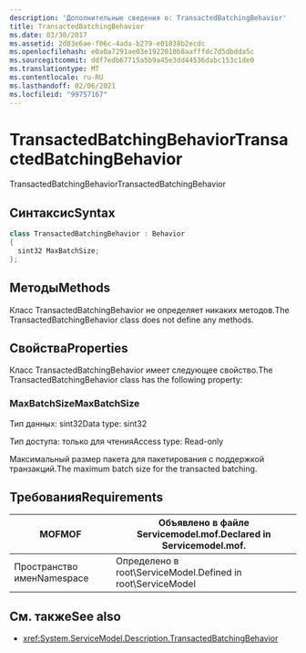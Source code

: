 ```yaml
---
description: 'Дополнительные сведения о: TransactedBatchingBehavior'
title: TransactedBatchingBehavior
ms.date: 03/30/2017
ms.assetid: 2d03e6ae-f06c-4ada-b279-e01838b2ecdc
ms.openlocfilehash: e0a0a7291ae03e1922010b8aafffdc7d5dbdda5c
ms.sourcegitcommit: ddf7edb67715a5b9a45e3dd44536dabc153c1de0
ms.translationtype: MT
ms.contentlocale: ru-RU
ms.lasthandoff: 02/06/2021
ms.locfileid: "99757167"
---
```

# <a name="transactedbatchingbehavior"></a><span data-ttu-id="93398-103">TransactedBatchingBehavior</span><span class="sxs-lookup"><span data-stu-id="93398-103">TransactedBatchingBehavior</span></span>

<span data-ttu-id="93398-104">TransactedBatchingBehavior</span><span class="sxs-lookup"><span data-stu-id="93398-104">TransactedBatchingBehavior</span></span>  
  
## <a name="syntax"></a><span data-ttu-id="93398-105">Синтаксис</span><span class="sxs-lookup"><span data-stu-id="93398-105">Syntax</span></span>  
  
```csharp
class TransactedBatchingBehavior : Behavior  
{  
  sint32 MaxBatchSize;  
};  
```  
  
## <a name="methods"></a><span data-ttu-id="93398-106">Методы</span><span class="sxs-lookup"><span data-stu-id="93398-106">Methods</span></span>  

 <span data-ttu-id="93398-107">Класс TransactedBatchingBehavior не определяет никаких методов.</span><span class="sxs-lookup"><span data-stu-id="93398-107">The TransactedBatchingBehavior class does not define any methods.</span></span>  
  
## <a name="properties"></a><span data-ttu-id="93398-108">Свойства</span><span class="sxs-lookup"><span data-stu-id="93398-108">Properties</span></span>  

 <span data-ttu-id="93398-109">Класс TransactedBatchingBehavior имеет следующее свойство.</span><span class="sxs-lookup"><span data-stu-id="93398-109">The TransactedBatchingBehavior class has the following property:</span></span>  
  
### <a name="maxbatchsize"></a><span data-ttu-id="93398-110">MaxBatchSize</span><span class="sxs-lookup"><span data-stu-id="93398-110">MaxBatchSize</span></span>  

 <span data-ttu-id="93398-111">Тип данных: sint32</span><span class="sxs-lookup"><span data-stu-id="93398-111">Data type: sint32</span></span>  
  
 <span data-ttu-id="93398-112">Тип доступа: только для чтения</span><span class="sxs-lookup"><span data-stu-id="93398-112">Access type: Read-only</span></span>  
  
 <span data-ttu-id="93398-113">Максимальный размер пакета для пакетирования с поддержкой транзакций.</span><span class="sxs-lookup"><span data-stu-id="93398-113">The maximum batch size for the transacted batching.</span></span>  
  
## <a name="requirements"></a><span data-ttu-id="93398-114">Требования</span><span class="sxs-lookup"><span data-stu-id="93398-114">Requirements</span></span>  
  
|<span data-ttu-id="93398-115">MOF</span><span class="sxs-lookup"><span data-stu-id="93398-115">MOF</span></span>|<span data-ttu-id="93398-116">Объявлено в файле Servicemodel.mof.</span><span class="sxs-lookup"><span data-stu-id="93398-116">Declared in Servicemodel.mof.</span></span>|  
|---------|-----------------------------------|  
|<span data-ttu-id="93398-117">Пространство имен</span><span class="sxs-lookup"><span data-stu-id="93398-117">Namespace</span></span>|<span data-ttu-id="93398-118">Определено в root\ServiceModel.</span><span class="sxs-lookup"><span data-stu-id="93398-118">Defined in root\ServiceModel</span></span>|  
  
## <a name="see-also"></a><span data-ttu-id="93398-119">См. также</span><span class="sxs-lookup"><span data-stu-id="93398-119">See also</span></span>

- <xref:System.ServiceModel.Description.TransactedBatchingBehavior>
